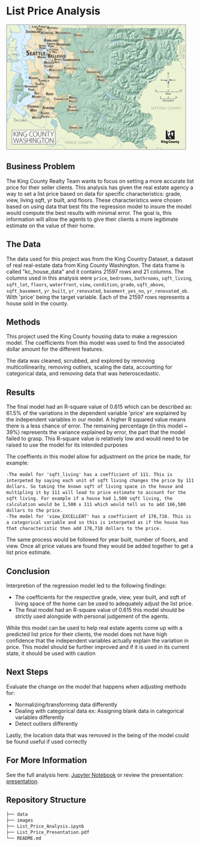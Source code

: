 # List Price Analysis

![map](images/KC_simplemap_Oct2013.jpg)

## Business Problem

The King County Realty Team wants to focus on setting a more accurate list price for their seller clients. This analysis has given the real estate agency a way to set a list price based on data for specific characteristics: grade, view, living sqft, yr built, and floors. These characteristics were chosen based on using data that best fits the regression model to insure the model would compute the best results with minimal error. The goal is, this information will allow the agents to give their clients a more legitimate estimate on the value of their home.

## The Data

The data used for this project was from the King Country Dataset, a dataset of real real-estate data from King County Washington. The data frame is called "kc_house_data" and it contains 21597 rows and 21 columns. The columns used in this analysis were `price`, `bedrooms`, `bathrooms`, `sqft_living`, `sqft_lot`, `floors`, `waterfront`, `view`, `condition`, `grade`, `sqft_above`, `sqft_basement`, `yr_built`, `yr_renovated`, `basement_yes_no`, `yr_renovated_ob`. With 'price' being the target variable. Each of the 21597 rows represents a house sold in the county.

## Methods

This project used the King County housing data to make a regression model. The coefficients from this model was used to find the associated dollar amount for the different features. 

The data was cleaned, scrubbed, and explored by removing multicollinearity, removing outliers, scaling the data, accounting for categorical data, and removing data that was heteroscedastic. 
 

## Results

The final model had an R-square value of 0.615 which can be described as: 61.5% of the variations in the dependent variable 'price' are explained by the independent variables in our model. A higher R squared value means there is a less chance of error. The remaining percentage (in this model ~ 39%) represents the variance explained by error, the part that the model failed to grasp. This R-square value is relatively low and would need to be raised to use the model for its intended purposes

The coeffients in this model allow for adjustment on the price be made, for example:
    
    -The model for 'sqft_living' has a coefficient of 111. This is interpeted by saying each unit of sqft living changes the price by 111 dollars. So taking the known sqft of living space in the house and multipling it by 111 will lead to price estimate to account for the sqft living. For example if a house had 1,500 sqft living, the calculation would be 1,500 x 111 which would tell us to add 166,500 dollars to the price.
    -The model for 'view_EXCELLENT' has a coefficient of 178,710. This is a categorical variable and so this is interpeted as if the house has that characteristic then add 178,710 dollars to the price.

The same process would be followed for year built, number of floors, and view. Once all price values are found they would be added together to get a list price estimate. 

## Conclusion

Interpretion of the regression model led to the following findings:
    
- The coefficients for the respective grade, view, year built, and sqft of living space of the home can be used to adequately adjust the list price.
- The final model had an R-square value of 0.615 this model should be strictly used alongside with personal judgement of the agents.

While this model can be used to help real estate agents come up with a predicted list price for their clients, the model does not have high confidence that the independent variables actually explain the variation in price. This model should be further improved and if it is used in its current state, it should be used with caution 

## Next Steps

Evaluate the change on the model that happens when adjusting methods for:
- Normalizing/transforming data differently 
- Dealing with categorical data ex: Assigning blank data in categorical variables differently
- Detect outliers differently

Lastly, the location data that was removed in the being of the model could be found useful if used correctly 

## For More Information

See the full analysis here: [Jupyter Notebook](./List_Price_Analysis.ipynb) or review the presentation: [presentation](./List_Price_Presentation.pdf).

## Repository Structure

```
├── data
├── images
├── List_Price_Analysis.ipynb
├── List_Price_Presentation.pdf
└── README.md
```


